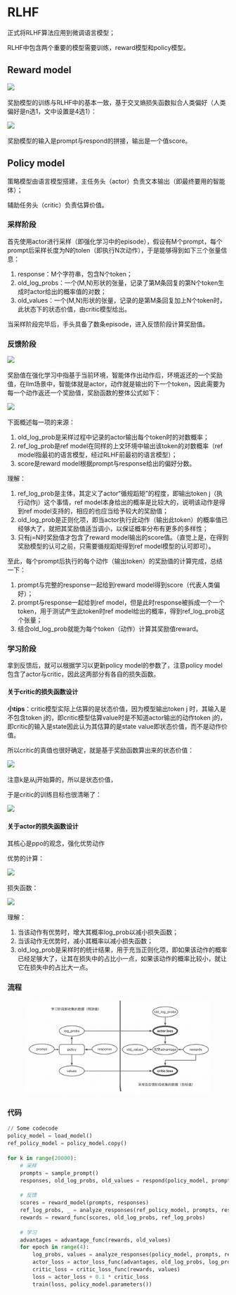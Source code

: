 # RLHF

正式将RLHF算法应用到微调语言模型；

RLHF中包含两个重要的模型需要训练，reward模型和policy模型。

## Reward model <a href="#iz1r5" id="iz1r5"></a>

![](https://intranetproxy.alipay.com/skylark/lark/0/2024/png/148456571/1722564659597-31ea5cad-49be-4680-9be7-9ddddc9b75b8.png)

奖励模型的训练与RLHF中的基本一致，基于交叉熵损失函数拟合人类偏好（人类偏好是n选1，文中设置是4选1）：

![](https://intranetproxy.alipay.com/skylark/lark/\_\_latex/2381322199bc1357fc36003ad53c0ff4.svg)

奖励模型的输入是prompt与respond的拼接，输出是一个值score。

## Policy model <a href="#mz1ka" id="mz1ka"></a>

策略模型由语言模型搭建，主任务头（actor）负责文本输出（即最终要用的智能体）；

辅助任务头（critic）负责估算价值。

### 采样阶段 <a href="#elrdv" id="elrdv"></a>

首先使用actor进行采样（即强化学习中的episode），假设有M个prompt，每个prompt后采样长度为N的tolen（即执行N次动作），于是能够得到如下三个张量信息：

1. response：M个字符串，包含N个token；
2. old\_log\_probs：一个(M,N)形状的张量，记录了第M条回复的第N个token生成时actor给出的概率值的对数；
3. old\_values：一个(M,N)形状的张量，记录的是第M条回复加上N个token时，此状态下的状态价值，由critic模型给出。

当采样阶段完毕后，手头具备了数条episode，进入反馈阶段计算奖励值。

### 反馈阶段 <a href="#smcpk" id="smcpk"></a>

![](https://intranetproxy.alipay.com/skylark/lark/0/2024/jpeg/148456571/1722569191136-934c5996-5609-4558-b05c-d4d156cb7f4b.jpeg)

奖励值在强化学习中指基于当前环境，智能体作出动作后，环境返还的一个奖励值，在llm场景中，智能体就是actor，动作就是输出的下一个token，因此需要为每一个动作返还一个奖励值，奖励函数的整体公式如下：

![](https://intranetproxy.alipay.com/skylark/lark/\_\_latex/cd552407c379137a76e8719852813bb8.svg)

下面概述每一项的来源：

1. old\_log\_prob是采样过程中记录的actor输出每个token时的对数概率；
2. ref\_log\_prob是ref model在同样的上文环境中输出该token的对数概率（ref model指最初的语言模型，经过RLHF前最初的语言模型）；
3. score是reward model根据prompt与response给出的偏好分数。

理解：

1. ref\_log\_prob是主体，其定义了actor“循规蹈矩”的程度，即输出token j（执行动作j）这个事情，ref model本身给出的概率是比较大的，说明该动作是得到ref model支持的，相应的也应当给予较大的奖励值；
2. old\_log\_prob是正则化项，即当actor执行此动作（输出此token）的概率值已经够大了，就把其奖励值适当调小，以保证概率分布有更多的多样性；
3. 只有j=N时奖励值才包含了reward model输出的score值。（直觉上是，在得到奖励模型的认可之前，只需要循规蹈矩得到ref model模型的认可即可）。

至此，每个prompt后执行的每个动作（输出token）的奖励值的计算完成，总结一下：

1. prompt与完整的response一起给到reward model得到score（代表人类偏好）；
2. prompt与response一起给到ref model，但是此时response被拆成一个一个token，用于测试产生此token时ref model给出的概率，得到ref\_log\_prob这个张量；
3. 结合old\_log\_prob就能为每个token（动作）计算其奖励值reward。

### 学习阶段 <a href="#ewimc" id="ewimc"></a>

拿到反馈后，就可以根据学习以更新policy model的参数了，注意policy model包含了actor与critic，因此这两部分有各自的损失函数。

#### 关于critic的损失函数设计 <a href="#wikmy" id="wikmy"></a>

**小tips**：critic模型实际上估算的是状态价值，因为模型输出token j 时，其输入是不包含token j的，即critic模型估算value时是不知道actor输出的动作token j的，即critic的输入是state因此认为其估算的是state value即状态价值，而不是动作价值。

所以critic的真值也很好确定，就是基于奖励函数算出来的状态价值：

![](https://intranetproxy.alipay.com/skylark/lark/\_\_latex/4ee036ac52088d2b956abd15cf10eed7.svg)

注意k是从j开始算的，所以是状态价值，

于是critic的训练目标也很清晰了：

![](https://intranetproxy.alipay.com/skylark/lark/\_\_latex/75127e0a75210601ef603885b2d11863.svg)

#### 关于actor的损失函数设计 <a href="#ic5cz" id="ic5cz"></a>

其核心是ppo的观念，强化优势动作

优势的计算：

![](https://intranetproxy.alipay.com/skylark/lark/\_\_latex/00bbd9fb60f7d7f81584c3798343b5d5.svg)

损失函数：

![](https://intranetproxy.alipay.com/skylark/lark/\_\_latex/0e79c7f3f268d5964ddbafdcd9491e2e.svg)

理解：

1. 当该动作有优势时，增大其概率log\_prob以减小损失函数；
2. 当该动作无优势时，减小其概率以减小损失函数；
3. old\_log\_prob是采样时的统计结果，用于充当正则化项，即如果该动作的概率已经足够大了，让其在损失中的占比小一点，如果该动作的概率比较小，就让它在损失中的占比大一点。

### 流程

<figure><img src="../../.gitbook/assets/image.png" alt=""><figcaption></figcaption></figure>

### 代码 <a href="#inkjk" id="inkjk"></a>

```python
// Some codecode
policy_model = load_model()
ref_policy_model = policy_model.copy()

for k in range(20000):
    # 采样
    prompts = sample_prompt()
    responses, old_log_probs, old_values = respond(policy_model, prompts)

    # 反馈
    scores = reward_model(prompts, responses)
    ref_log_probs, _ = analyze_responses(ref_policy_model, prompts, responses)
    rewards = reward_func(scores, old_log_probs, ref_log_probs)
    
    # 学习
    advantages = advantage_func(rewards, old_values)
    for epoch in range(4):
        log_probs, values = analyze_responses(policy_model, prompts, responses)
        actor_loss = actor_loss_func(advantages, old_log_probs, log_probs)
        critic_loss = critic_loss_func(rewards, values)
        loss = actor_loss + 0.1 * critic_loss
        train(loss, policy_model.parameters())
```
